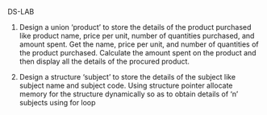 DS-LAB 
1. Design a union ‘product’ to store the details of the product purchased like product name, price per
unit, number of quantities purchased, and amount spent. Get the name, price per unit, and number
of quantities of the product purchased. Calculate the amount spent on the product and then display
all the details of the procured product.

2. Design a structure ‘subject’ to store the details of the subject like subject name and subject code.
Using structure pointer allocate memory for the structure dynamically so as to obtain details of ‘n’
subjects using for loop